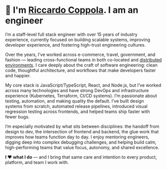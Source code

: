 # 👋 I'm [Riccardo Coppola](mailto:riccardo@ricca509.me). I am an engineer

I’m a staff-level full stack engineer with over 15 years of industry experience, currently focused on building scalable systems, improving developer experience, and fostering high-trust engineering cultures.

Over the years, I’ve worked across e-commerce, travel, government, and fashion — leading cross-functional teams in both co-located and [distributed environments](https://www.onefiniteloop.io/embrace-distributed-teams-and-be-happy/). I care deeply about the craft of software engineering: clean code, thoughtful architecture, and workflows that make developers faster and happier.

My core stack is JavaScript/TypeScript, React, and Node.js, but I’ve worked across many technologies and have strong DevOps and infrastructure experience (Kubernetes, Terraform, CI/CD systems). I’m passionate about testing, automation, and making quality the default. I’ve built design systems from scratch, automated release pipelines, introduced visual regression testing across frontends, and helped teams ship faster with fewer bugs.

I’m especially motivated by what sits between disciplines: the handoff from design to dev, the intersection of frontend and backend, the glue work that improves how teams function day to day. I enjoy mentoring engineers, digging deep into complex debugging challenges, and helping build calm, high-performing teams that value focus, autonomy, and shared excellence.

**I ❤️ what I do** — and I bring that same care and intention to every product, platform, and team I work with.
